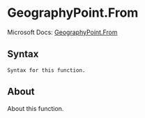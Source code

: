 ---
---

# GeographyPoint.From

Microsoft Docs: [GeographyPoint.From](https://docs.microsoft.com/en-us/powerquery-m/geographypoint-from)

## Syntax

```
Syntax for this function.
```

## About

About this function.

